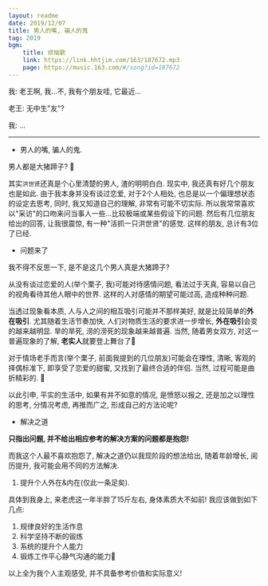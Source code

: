 ```yaml
---
layout: readme
date: 2019/12/07
title: 男人的嘴, 骗人的鬼
tag: 2019
bgm:
    title: 烦恼歌
    link: https://link.hhtjim.com/163/187672.mp3
    page: https://music.163.com/#/song?id=187672
---
```


我: 老王啊, 我...不, 我有个朋友哇, 它最近...

老王: 无中生"友"?

我: ...

---

- 男人的嘴, 骗人的鬼.

男人都是大猪蹄子? 🤪

其实`洪世贤`还真是个心里清楚的男人, 渣的明明白白. 现实中, 我还真有好几个朋友也是如此. 由于我本身并没有谈过恋爱, 对于2个人相处, 也总是以一个偏理想状态的设定去思考, 同时, 我又知道自己的理解, 非常有可能不切实际. 所以我常常喜欢以"采访"的口吻来问当事人一些...比较极端或某些假设下的问题. 然后有几位朋友给出的回答, 让我很震惊, 有一种"活抓一只洪世贤"的感觉. 这样的朋友, 总计有3位了已经.

- 问题来了

我不得不反思一下, 是不是这几个男人真是大猪蹄子?

从没有谈过恋爱的人(举个栗子, 我)可能对待感情问题, 看法过于天真, 容易以自己的视角看待其他人眼中的世界. 这样的人对感情的期望可能过高, 造成种种问题.

当透过现象看本质, 人与人之间的相互吸引可能并不那样美好, 就是比较简单的**外在吸引**. 尤其随着生活节奏加快, 人们对物质生活的要求进一步增长, **外在吸引**会变的越来越明显. 旱的旱死, 涝的涝死的现象越来越普遍. 当然, 随着男女双方, 对这一普遍现象的了解, **老实人**就要登上舞台了🤪

对于情场老手而言(举个栗子, 前面我提到的几位朋友)可能会在理性, 清晰, 客观的择偶标准下, 即享受了恋爱的甜蜜, 又找到了最终合适的伴侣. 当然, 过程可能是曲折精彩的. 🤪

以此引申, 平实的生活中, 如果有并不如意的情况, 是愤怒以报之, 还是加之以理性的思考, 分情况考虑, 再推而广之, 形成自己的方法论呢?

- 解决之道

**只指出问题, 并不给出相应参考的解决方案的问题都是抱怨!**

而我这个人最不喜欢抱怨了, 解决之道仍以我现阶段的想法给出, 随着年龄增长, 阅历提升, 我可能会用不同的方法解决.

1. 提升个人外在&内在(仅此一条足矣).

具体到我身上, 来老虎这一年半胖了15斤左右, 身体素质大不如前! 我应该做到如下几点:

1. 规律良好的生活作息
2. 科学坚持不断的锻炼
3. 系统的提升个人能力
4. 锻炼工作平心静气沟通的能力🤣

以上全为我个人主观感受, 并不具备参考价值和实际意义!
